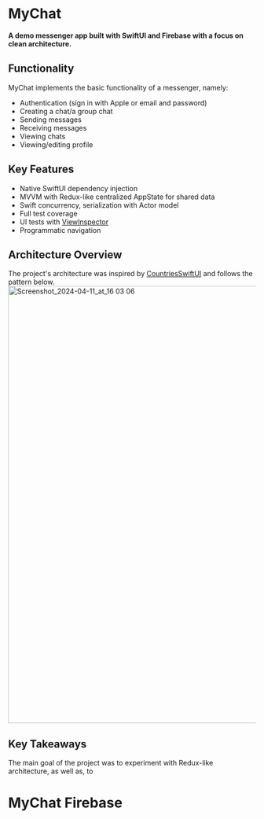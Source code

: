 # MyChat
**A demo messenger app built with SwiftUI and Firebase with a focus on clean architecture.**

## Functionality
MyChat implements the basic functionality of a messenger, namely:
* Authentication (sign in with Apple or email and password)
* Creating a chat/a group chat
* Sending messages
* Receiving messages
* Viewing chats 
* Viewing/editing profile

## Key Features
* Native SwiftUI dependency injection
* MVVM with Redux-like centralized AppState for shared data
* Swift concurrency, serialization with Actor model
* Full test coverage
* UI tests with [ViewInspector](https://github.com/nalexn/ViewInspector)
* Programmatic navigation

## Architecture Overview
The project's architecture was inspired by [CountriesSwiftUI](https://github.com/nalexn/clean-architecture-swiftui/tree/master) and follows the pattern below.
<br>
<img width="889" alt="Screenshot_2024-04-11_at_16 03 06" src="https://github.com/nik239/MyChat/assets/116445208/7eb33648-1a3e-4d58-828b-23e86fc7e1fa">
<br>

## Key Takeaways
The main goal of the project was to experiment with Redux-like architecture, as well as, to 


# MyChat Firebase
